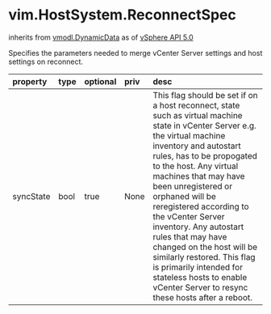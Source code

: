 vim.HostSystem.ReconnectSpec
============================
inherits from [vmodl.DynamicData](docs/vmodl.DynamicData.md)
as of [vSphere API 5.0](vim.version.md#vim.version.version7)


Specifies the parameters needed to merge vCenter Server settings   and host settings on reconnect.

| property | type | optional | priv | desc |
|:---------|:-----|:---------|:-----|:-----|
| syncState | bool | true | None | This flag should be set if on a host reconnect, state such as virtual   machine state in vCenter Server e.g. the virtual machine inventory   and autostart rules, has to be propogated to the host. Any virtual   machines that may have been unregistered or orphaned will be   reregistered according to the vCenter Server inventory. Any autostart   rules that may have changed on the host will be similarly restored.   This flag is primarily intended for stateless hosts to enable vCenter   Server to resync these hosts after a reboot. |


